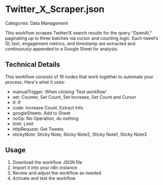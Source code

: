 # Twitter_X_Scraper.json

Categories: Data Management

This workflow scrapes Twitter/X search results for the query “OpenAI,” paginating up to three batches via cursor and counting logic. Each tweet’s ID, text, engagement metrics, and timestamp are extracted and continuously appended to a Google Sheet for analysis.

## Technical Details

This workflow consists of 16 nodes that work together to automate your process. Here's what it uses:

- manualTrigger: When clicking ‘Test workflow’
- set: Counter, Set Count, Set Increase, Set Count and Cursor
- if: If
- code: Increase Count, Extract Info
- googleSheets: Add to Sheet
- noOp: No Operation, do nothing
- limit: Limit
- httpRequest: Get Tweets
- stickyNote: Sticky Note, Sticky Note2, Sticky Note1, Sticky Note3

## Usage

1. Download the workflow JSON file
2. Import it into your n8n instance
3. Review and adjust the workflow as needed
4. Activate and test the workflow

